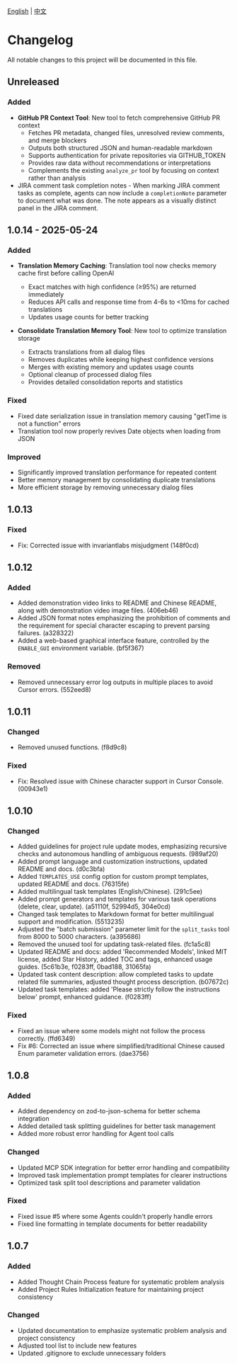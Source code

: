 [English](CHANGELOG.md) | [中文](docs/zh/CHANGELOG.md)

# Changelog

All notable changes to this project will be documented in this file.

## Unreleased

### Added
- **GitHub PR Context Tool**: New tool to fetch comprehensive GitHub PR context
  - Fetches PR metadata, changed files, unresolved review comments, and merge blockers
  - Outputs both structured JSON and human-readable markdown
  - Supports authentication for private repositories via GITHUB_TOKEN
  - Provides raw data without recommendations or interpretations
  - Complements the existing `analyze_pr` tool by focusing on context rather than analysis
- JIRA comment task completion notes - When marking JIRA comment tasks as complete, agents can now include a `completionNote` parameter to document what was done. The note appears as a visually distinct panel in the JIRA comment.

## 1.0.14 - 2025-05-24

### Added
- **Translation Memory Caching**: Translation tool now checks memory cache first before calling OpenAI
  - Exact matches with high confidence (≥95%) are returned immediately
  - Reduces API calls and response time from 4-6s to <10ms for cached translations
  - Updates usage counts for better tracking

- **Consolidate Translation Memory Tool**: New tool to optimize translation storage
  - Extracts translations from all dialog files
  - Removes duplicates while keeping highest confidence versions
  - Merges with existing memory and updates usage counts
  - Optional cleanup of processed dialog files
  - Provides detailed consolidation reports and statistics

### Fixed
- Fixed date serialization issue in translation memory causing "getTime is not a function" errors
- Translation tool now properly revives Date objects when loading from JSON

### Improved
- Significantly improved translation performance for repeated content
- Better memory management by consolidating duplicate translations
- More efficient storage by removing unnecessary dialog files

## 1.0.13

### Fixed

- Fix: Corrected issue with invariantlabs misjudgment (148f0cd)

## 1.0.12

### Added

- Added demonstration video links to README and Chinese README, along with demonstration video image files. (406eb46)
- Added JSON format notes emphasizing the prohibition of comments and the requirement for special character escaping to prevent parsing failures. (a328322)
- Added a web-based graphical interface feature, controlled by the `ENABLE_GUI` environment variable. (bf5f367)

### Removed

- Removed unnecessary error log outputs in multiple places to avoid Cursor errors. (552eed8)

## 1.0.11

### Changed

- Removed unused functions. (f8d9c8)

### Fixed

- Fix: Resolved issue with Chinese character support in Cursor Console. (00943e1)

## 1.0.10

### Changed

- Added guidelines for project rule update modes, emphasizing recursive checks and autonomous handling of ambiguous requests. (989af20)
- Added prompt language and customization instructions, updated README and docs. (d0c3bfa)
- Added `TEMPLATES_USE` config option for custom prompt templates, updated README and docs. (76315fe)
- Added multilingual task templates (English/Chinese). (291c5ee)
- Added prompt generators and templates for various task operations (delete, clear, update). (a51110f, 52994d5, 304e0cd)
- Changed task templates to Markdown format for better multilingual support and modification. (5513235)
- Adjusted the "batch submission" parameter limit for the `split_tasks` tool from 8000 to 5000 characters. (a395686)
- Removed the unused tool for updating task-related files. (fc1a5c8)
- Updated README and docs: added 'Recommended Models', linked MIT license, added Star History, added TOC and tags, enhanced usage guides. (5c61b3e, f0283ff, 0bad188, 31065fa)
- Updated task content description: allow completed tasks to update related file summaries, adjusted thought process description. (b07672c)
- Updated task templates: added 'Please strictly follow the instructions below' prompt, enhanced guidance. (f0283ff)

### Fixed

- Fixed an issue where some models might not follow the process correctly. (ffd6349)
- Fix #6: Corrected an issue where simplified/traditional Chinese caused Enum parameter validation errors. (dae3756)

## 1.0.8

### Added

- Added dependency on zod-to-json-schema for better schema integration
- Added detailed task splitting guidelines for better task management
- Added more robust error handling for Agent tool calls

### Changed

- Updated MCP SDK integration for better error handling and compatibility
- Improved task implementation prompt templates for clearer instructions
- Optimized task split tool descriptions and parameter validation

### Fixed

- Fixed issue #5 where some Agents couldn't properly handle errors
- Fixed line formatting in template documents for better readability

## 1.0.7

### Added

- Added Thought Chain Process feature for systematic problem analysis
- Added Project Rules Initialization feature for maintaining project consistency

### Changed

- Updated documentation to emphasize systematic problem analysis and project consistency
- Adjusted tool list to include new features
- Updated .gitignore to exclude unnecessary folders
